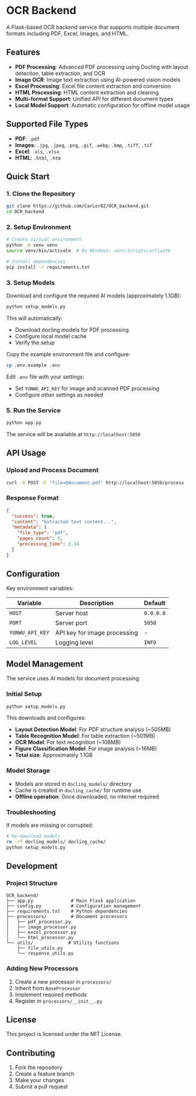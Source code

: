 # OCR Backend

A Flask-based OCR backend service that supports multiple document formats including PDF, Excel, Images, and HTML.

## Features

- **PDF Processing**: Advanced PDF processing using Docling with layout detection, table extraction, and OCR
- **Image OCR**: Image text extraction using AI-powered vision models
- **Excel Processing**: Excel file content extraction and conversion
- **HTML Processing**: HTML content extraction and cleaning
- **Multi-format Support**: Unified API for different document types
- **Local Model Support**: Automatic configuration for offline model usage

## Supported File Types

- **PDF**: `.pdf`
- **Images**: `.jpg`, `.jpeg`, `.png`, `.gif`, `.webp`, `.bmp`, `.tiff`, `.tif`
- **Excel**: `.xls`, `.xlsx`
- **HTML**: `.html`, `.htm`

## Quick Start

### 1. Clone the Repository

```bash
git clone https://github.com/CarLor02/OCR_backend.git
cd OCR_backend
```

### 2. Setup Environment

```bash
# Create virtual environment
python -m venv venv
source venv/bin/activate  # On Windows: venv\Scripts\activate

# Install dependencies
pip install -r requirements.txt
```

### 3. Setup Models

Download and configure the required AI models (approximately 1.1GB):

```bash
python setup_models.py
```

This will automatically:
- Download docling models for PDF processing
- Configure local model cache
- Verify the setup

Copy the example environment file and configure:

```bash
cp .env.example .env
```

Edit `.env` file with your settings:
- Set `YUNWU_API_KEY` for image and scanned PDF processing
- Configure other settings as needed

### 5. Run the Service

```bash
python app.py
```

The service will be available at `http://localhost:5050`

## API Usage

### Upload and Process Document

```bash
curl -X POST -F "file=@document.pdf" http://localhost:5050/process
```

### Response Format

```json
{
  "success": true,
  "content": "Extracted text content...",
  "metadata": {
    "file_type": "pdf",
    "pages_count": 5,
    "processing_time": 2.34
  }
}
```

## Configuration

Key environment variables:

| Variable | Description | Default |
|----------|-------------|---------|
| `HOST` | Server host | `0.0.0.0` |
| `PORT` | Server port | `5050` |
| `YUNWU_API_KEY` | API key for image processing | - |
| `LOG_LEVEL` | Logging level | `INFO` |

## Model Management

The service uses AI models for document processing:

### Initial Setup
```bash
python setup_models.py
```

This downloads and configures:
- **Layout Detection Model**: For PDF structure analysis (~505MB)
- **Table Recognition Model**: For table extraction (~501MB)
- **OCR Model**: For text recognition (~108MB)
- **Figure Classification Model**: For image analysis (~16MB)
- **Total size**: Approximately 1.1GB

### Model Storage
- Models are stored in `docling_models/` directory
- Cache is created in `docling_cache/` for runtime use
- **Offline operation**: Once downloaded, no internet required

### Troubleshooting
If models are missing or corrupted:
```bash
# Re-download models
rm -rf docling_models/ docling_cache/
python setup_models.py
```

## Development

### Project Structure

```
OCR_backend/
├── app.py              # Main Flask application
├── config.py           # Configuration management
├── requirements.txt    # Python dependencies
├── processors/         # Document processors
│   ├── pdf_processor.py
│   ├── image_processor.py
│   ├── excel_processor.py
│   └── html_processor.py
└── utils/             # Utility functions
    ├── file_utils.py
    └── response_utils.py
```

### Adding New Processors

1. Create a new processor in `processors/`
2. Inherit from `BaseProcessor`
3. Implement required methods
4. Register in `processors/__init__.py`

## License

This project is licensed under the MIT License.

## Contributing

1. Fork the repository
2. Create a feature branch
3. Make your changes
4. Submit a pull request
